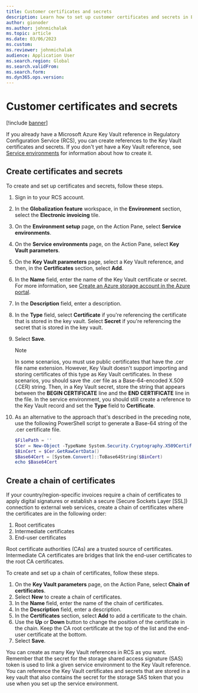 ```yaml
---
title: Customer certificates and secrets
description: Learn how to set up customer certificates and secrets in Electronic invoicing, including an overview for creating certificates and secrets.
author: gionoder
ms.author: johnmichalak
ms.topic: article
ms.date: 03/06/2023
ms.custom:
ms.reviewer: johnmichalak
audience: Application User
ms.search.region: Global
ms.search.validFrom:
ms.search.form: 
ms.dyn365.ops.version: 
---
```


# Customer certificates and secrets

[!include [banner](../../includes/banner.md)]

If you already have a Microsoft Azure Key Vault reference in Regulatory Configuration Service (RCS), you can create references to the Key Vault certificates and secrets. If you don't yet have a Key Vault reference, see [Service environments](e-invoicing-service-environments.md) for information about how to create it.

## Create certificates and secrets

To create and set up certificates and secrets, follow these steps.

1. Sign in to your RCS account.
2. In the **Globalization feature** workspace, in the **Environment** section, select the **Electronic invoicing** tile.
3. On the **Environment setup** page, on the Action Pane, select **Service environments**.
4. On the **Service environments** page, on the Action Pane, select **Key Vault parameters**.
5. On the **Key Vault parameters** page, select a Key Vault reference, and then, in the **Certificates** section, select **Add**.
6. In the **Name** field, enter the name of the Key Vault certificate or secret. For more information, see [Create an Azure storage account in the Azure portal](e-invoicing-create-azure-storage-account-azure-portal.md).
7. In the **Description** field, enter a description.
8. In the **Type** field, select **Certificate** if you're referencing the certificate that is stored in the key vault. Select **Secret** if you're referencing the secret that is stored in the key vault.
9. Select **Save**.

    > [!NOTE]
    > In some scenarios, you must use public certificates that have the .cer file name extension. However, Key Vault doesn't support importing and storing certificates of this type as Key Vault certificates. In these scenarios, you should save the .cer file as a Base-64-encoded X.509 (.CER) string. Then, in a Key Vault secret, store the string that appears between the **BEGIN CERTIFICATE** line and the **END CERTIFICATE** line in the file. In the service environment, you should still create a reference to the Key Vault record and set the **Type** field to **Certificate**.

10. As an alternative to the approach that's described in the preceding note, use the following PowerShell script to generate a Base-64 string of the .cer certificate file.

    ```powershell
    $FilePath = ''
    $Cer = New-Object -TypeName System.Security.Cryptography.X509Certificates.X509Certificate2($FilePath)
    $BinCert = $Cer.GetRawCertData()
    $Base64Cert = [System.Convert]::ToBase64String($BinCert)
    echo $Base64Cert
    ```

## Create a chain of certificates

If your country/region-specific invoices require a chain of certificates to apply digital signatures or establish a secure (Secure Sockets Layer \[SSL\]) connection to external web services, create a chain of certificates where the certificates are in the following order:

1. Root certificates
2. Intermediate certificates
3. End-user certificates

Root certificate authorities (CAs) are a trusted source of certificates. Intermediate CA certificates are bridges that link the end-user certificates to the root CA certificates.

To create and set up a chain of certificates, follow these steps.

1. On the **Key Vault parameters** page, on the Action Pane, select **Chain of certificates**.
2. Select **New** to create a chain of certificates.
3. In the **Name** field, enter the name of the chain of certificates.
4. In the **Description** field, enter a description.
5. In the **Certificates** section, select **Add** to add a certificate to the chain.
6. Use the **Up** or **Down** button to change the position of the certificate in the chain. Keep the CA root certificate at the top of the list and the end-user certificate at the bottom.
7. Select **Save**.

You can create as many Key Vault references in RCS as you want. Remember that the secret for the storage shared access signature (SAS) token is used to link a given service environment to the Key Vault reference. You can reference the Key Vault certificates and secrets that are stored in a key vault that also contains the secret for the storage SAS token that you use when you set up the service environment.

